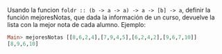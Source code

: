 Usando la funcion `foldr :: (b -> a -> a) -> a -> [b] -> a`, definir la función mejoresNotas, que dada la información de un curso, devuelve la lista con la mejor nota de cada alumno. Ejemplo:

```Haskell
Main> mejoresNotas [[8,6,2,4],[7,9,4,5],[6,2,4,2],[9,6,7,10]]
[8,9,6,10]
```

